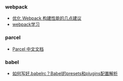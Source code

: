 ### webpack
* [优化 Webpack 构建性能的几点建议](http://web.jobbole.com/93486/)
* [webpack学习](https://segmentfault.com/a/1190000007359645)

### parcel
* [Parcel 中文文档](http://www.itbaby.me/doc/parcel/)

### babel
* [如何写好.babelrc？Babel的presets和plugins配置解析](https://excaliburhan.com/post/babel-preset-and-plugins.html)

